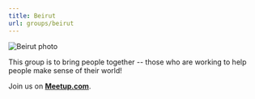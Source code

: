 ```yaml
---
title: Beirut
url: groups/beirut
---
```


![Beirut photo](/content-images/group-images/beirut.jpg)

This group is to bring people together -- those who are working to help people make sense of their world!

Join us on **[Meetup.com](https://www.meetup.com/Hacks-Hackers-Beirut/)**.
